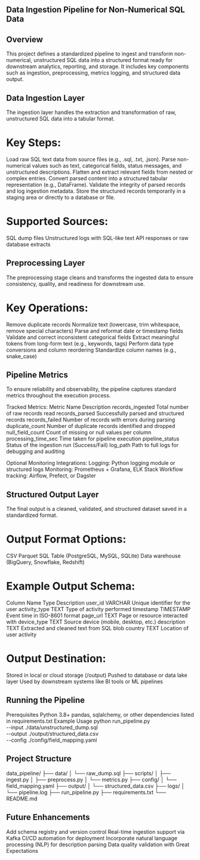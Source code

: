 ## Data Ingestion Pipeline for Non-Numerical SQL Data ##

## Overview ##

This project defines a standardized pipeline to ingest and transform non-numerical, unstructured SQL data into a structured format ready for downstream analytics, reporting, and storage. It includes key components such as ingestion, preprocessing, metrics logging, and structured data output.

## Data Ingestion Layer ##

The ingestion layer handles the extraction and transformation of raw, unstructured SQL data into a tabular format.

# Key Steps:
Load raw SQL text data from source files (e.g., .sql, .txt, .json).
Parse non-numerical values such as text, categorical fields, status messages, and unstructured descriptions.
Flatten and extract relevant fields from nested or complex entries.
Convert parsed content into a structured tabular representation (e.g., DataFrame).
Validate the integrity of parsed records and log ingestion metadata.
Store the structured records temporarily in a staging area or directly to a database or file.
# Supported Sources:
SQL dump files
Unstructured logs with SQL-like text
API responses or raw database extracts

## Preprocessing Layer ##

The preprocessing stage cleans and transforms the ingested data to ensure consistency, quality, and readiness for downstream use.

# Key Operations:
Remove duplicate records
Normalize text (lowercase, trim whitespace, remove special characters)
Parse and reformat date or timestamp fields
Validate and correct inconsistent categorical fields
Extract meaningful tokens from long-form text (e.g., keywords, tags)
Perform data type conversions and column reordering
Standardize column names (e.g., snake_case)

## Pipeline Metrics ##

To ensure reliability and observability, the pipeline captures standard metrics throughout the execution process.

Tracked Metrics:
Metric Name	           Description
records_ingested	      Total number of raw records read
records_parsed	        Successfully parsed and structured records
records_failed	        Number of records with errors during parsing
duplicate_count	        Number of duplicate records identified and dropped
null_field_count	       Count of missing or null values per column
processing_time_sec	    Time taken for pipeline execution
pipeline_status	         Status of the ingestion run (Success/Fail)
log_path	               Path to full logs for debugging and auditing

Optional Monitoring Integrations:
Logging: Python logging module or structured logs
Monitoring: Prometheus + Grafana, ELK Stack
Workflow tracking: Airflow, Prefect, or Dagster

## Structured Output Layer ## 

The final output is a cleaned, validated, and structured dataset saved in a standardized format.

# Output Format Options:
CSV
Parquet
SQL Table (PostgreSQL, MySQL, SQLite)
Data warehouse (BigQuery, Snowflake, Redshift)

# Example Output Schema:
Column Name	Type	        Description
user_id	VARCHAR	Unique          identifier for the user
activity_type	TEXT	        Type of activity performed
timestamp	TIMESTAMP	Event time in ISO-8601 format
page_url	TEXT	        Page or resource interacted with
device_type	TEXT	        Source device (mobile, desktop, etc.)
description	TEXT	        Extracted and cleaned text from SQL blob
country	        TEXT	        Location of user activity

# Output Destination:
Stored in local or cloud storage (/output)
Pushed to database or data lake layer
Used by downstream systems like BI tools or ML pipelines

## Running the Pipeline ##

Prerequisites
Python 3.8+
pandas, sqlalchemy, or other dependencies listed in requirements.txt
Example Usage
python run_pipeline.py \
  --input ./data/unstructured_dump.sql \
  --output ./output/structured_data.csv \
  --config ./config/field_mapping.yaml
  
## Project Structure ##

data_pipeline/
├── data/
│   └── raw_dump.sql
├── scripts/
│   ├── ingest.py
│   ├── preprocess.py
│   └── metrics.py
├── config/
│   └── field_mapping.yaml
├── output/
│   └── structured_data.csv
├── logs/
│   └── pipeline.log
├── run_pipeline.py
├── requirements.txt
└── README.md


## Future Enhancements ##

Add schema registry and version control
Real-time ingestion support via Kafka
CI/CD automation for deployment
Incorporate natural language processing (NLP) for description parsing
Data quality validation with Great Expectations
